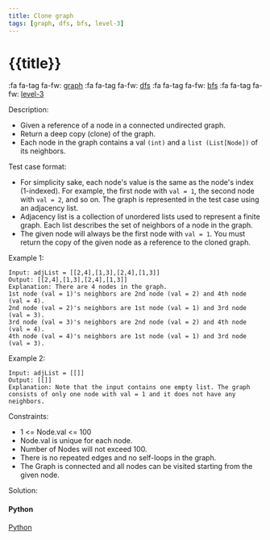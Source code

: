```yaml
---
title: Clone graph
tags: [graph, dfs, bfs, level-3]
---
```


# {{title}}

:fa fa-tag fa-fw: [graph]({{tagspath}}/graph)
:fa fa-tag fa-fw: [dfs]({{tagspath}}/dfs)
:fa fa-tag fa-fw: [bfs]({{tagspath}}/bfs)
:fa fa-tag fa-fw: [level-3]({{tagspath}}/level-3)

Description:

- Given a reference of a node in a connected undirected graph.
- Return a deep copy (clone) of the graph.
- Each node in the graph contains a val `(int)` and a `list (List[Node])` of its neighbors.

Test case format:

- For simplicity sake, each node's value is the same as the node's index (1-indexed). For example, the first node with `val = 1`, the second node with `val = 2`, and so on. The graph is represented in the test case using an adjacency list.
- Adjacency list is a collection of unordered lists used to represent a finite graph. Each list describes the set of neighbors of a node in the graph.
- The given node will always be the first node with `val = 1`. You must return the copy of the given node as a reference to the cloned graph.

Example 1:

```text
Input: adjList = [[2,4],[1,3],[2,4],[1,3]]
Output: [[2,4],[1,3],[2,4],[1,3]]
Explanation: There are 4 nodes in the graph.
1st node (val = 1)'s neighbors are 2nd node (val = 2) and 4th node (val = 4).
2nd node (val = 2)'s neighbors are 1st node (val = 1) and 3rd node (val = 3).
3rd node (val = 3)'s neighbors are 2nd node (val = 2) and 4th node (val = 4).
4th node (val = 4)'s neighbors are 1st node (val = 1) and 3rd node (val = 3).
```

Example 2:

```text
Input: adjList = [[]]
Output: [[]]
Explanation: Note that the input contains one empty list. The graph consists of only one node with val = 1 and it does not have any neighbors.
```

Constraints:

- 1 <= Node.val <= 100
- Node.val is unique for each node.
- Number of Nodes will not exceed 100.
- There is no repeated edges and no self-loops in the graph.
- The Graph is connected and all nodes can be visited starting from the given node.

Solution:

<!-- tabs:start -->
#### **Python**

[Python](../pycode/graph/clone-graph.py ':include :type=code')
<!-- tabs:end -->
